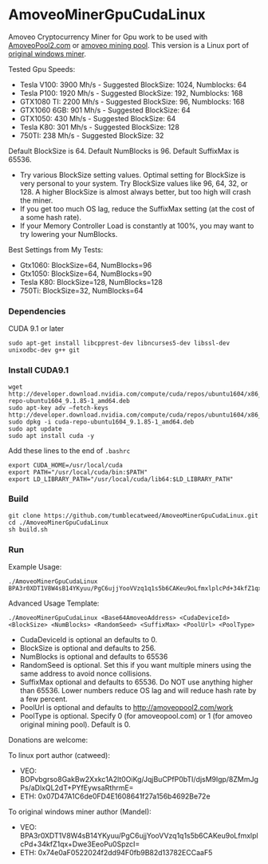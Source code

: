 # AmoveoMinerGpuCudaLinux

Amoveo Cryptocurrency Miner for Gpu work to be used with [AmoveoPool2.com](http://AmoveoPool2.com) or [amoveo mining pool](https://github.com/zack-bitcoin/amoveo-mining-pool). This version is a Linux port of [original windows miner](https://github.com/Mandelhoff/AmoveoMinerGpuCuda).

Tested Gpu Speeds:

* Tesla V100: 3900 Mh/s  - Suggested BlockSize: 1024, Numblocks: 64
* Tesla P100: 1920 Mh/s  - Suggested BlockSize: 192, Numblocks: 168
* GTX1080 TI: 2200 Mh/s  - Suggested BlockSize: 96, Numblocks: 168
* GTX1060 6GB: 901 Mh/s  - Suggested BlockSize: 64
* GTX1050:    430 Mh/s  - Suggested BlockSize: 64
* Tesla K80:  301 Mh/s  - Suggested BlockSize: 128
* 750TI:      238 Mh/s  - Suggested BlockSize: 32

Default BlockSize is 64.
Default NumBlocks is 96.
Default SuffixMax is 65536.

* Try various BlockSize setting values. Optimal setting for BlockSize is very personal to your system. Try BlockSize values like 96, 64, 32, or 128. A higher BlockSize is almost always better, but too high will crash the miner.
* If you get too much OS lag, reduce the SuffixMax setting (at the cost of a some hash rate).
* If your Memory Controller Load is constantly at 100%, you may want to try lowering your NumBlocks.

Best Settings from My Tests:
* Gtx1060: BlockSize=64, NumBlocks=96
* Gtx1050: BlockSize=64, NumBlocks=90
* Tesla K80: BlockSize=128, NumBlocks=128
* 750Ti: BlockSize=32, NumBlocks=64

### Dependencies

CUDA 9.1 or later

```
sudo apt-get install libcpprest-dev libncurses5-dev libssl-dev unixodbc-dev g++ git
```

### Install CUDA9.1

```
wget http://developer.download.nvidia.com/compute/cuda/repos/ubuntu1604/x86_64/cuda-repo-ubuntu1604_9.1.85-1_amd64.deb
sudo apt-key adv —fetch-keys http://developer.download.nvidia.com/compute/cuda/repos/ubuntu1604/x86_64/7fa2af80.pub
sudo dpkg -i cuda-repo-ubuntu1604_9.1.85-1_amd64.deb
sudo apt update
sudo apt install cuda -y
```

Add these lines to the end of `.bashrc`

```
export CUDA_HOME=/usr/local/cuda
export PATH="/usr/local/cuda/bin:$PATH"
export LD_LIBRARY_PATH="/usr/local/cuda/lib64:$LD_LIBRARY_PATH"
```

### Build

```
git clone https://github.com/tumblecatweed/AmoveoMinerGpuCudaLinux.git
cd ./AmoveoMinerGpuCudaLinux
sh build.sh
```

### Run

Example Usage:
```
./AmoveoMinerGpuCudaLinux BPA3r0XDT1V8W4sB14YKyuu/PgC6ujjYooVVzq1q1s5b6CAKeu9oLfmxlplcPd+34kfZ1qx+Dwe3EeoPu0SpzcI=
```

Advanced Usage Template:
```
./AmoveoMinerGpuCudaLinux <Base64AmoveoAddress> <CudaDeviceId> <BlockSize> <NumBlocks> <RandomSeed> <SuffixMax> <PoolUrl> <PoolType>
```
* CudaDeviceId is optional an defaults to 0.
* BlockSize is optional and defaults to 256.
* NumBlocks is optional and defaults to 65536
* RandomSeed is optional. Set this if you want multiple miners using the same address to avoid nonce collisions.
* SuffixMax optional and defaults to 65536. Do NOT use anything higher than 65536. Lower numbers reduce OS lag and will reduce hash rate by a few percent.
* PoolUrl is optional and defaults to http://amoveopool2.com/work
* PoolType is optional. Specify 0 (for amoveopool.com) or 1 (for amoveo original mining pool). Default is 0.


Donations are welcome:

To linux port author (catweed):
* VEO: BOPvbgrso8GakBw2Xxkc1A2lt0OiKg/JqjBuCPfP0bTI/djsM9lgp/8ZMmJgPs/aDlxQL2dT+PYfEywsaRthrmE=
* ETH: 0x07D47A1C6de0FD4E1608641f27a156b4692Be72e

To original windows miner author (Mandel):
* VEO: BPA3r0XDT1V8W4sB14YKyuu/PgC6ujjYooVVzq1q1s5b6CAKeu9oLfmxlplcPd+34kfZ1qx+Dwe3EeoPu0SpzcI=
* ETH: 0x74e0aF0522024f2dd94F0fb9B82d13782ECCaaF5
